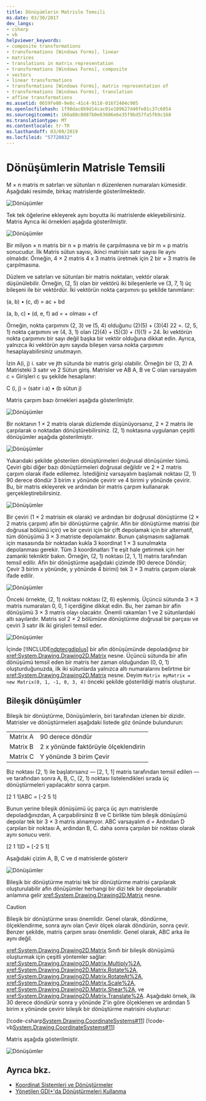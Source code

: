 ```yaml
---
title: Dönüşümlerin Matrisle Temsili
ms.date: 03/30/2017
dev_langs:
- csharp
- vb
helpviewer_keywords:
- composite transformations
- transformations [Windows Forms], linear
- matrices
- translations in matrix representation
- transformations [Windows Forms], composite
- vectors
- linear transformations
- transformations [Windows Forms], matrix representation of
- transformations [Windows Forms], translation
- affine transformations
ms.assetid: 0659fe00-9e0c-41c4-9118-016f2404c905
ms.openlocfilehash: 1f98dac8b9d14cac01e109627d40fe01c37c6954
ms.sourcegitcommit: 160a88c8087b0e63606e6e35f9bd57fa5f69c168
ms.translationtype: MT
ms.contentlocale: tr-TR
ms.lasthandoff: 03/09/2019
ms.locfileid: "57720832"
---
```

# <a name="matrix-representation-of-transformations"></a>Dönüşümlerin Matrisle Temsili
M × n matris m satırları ve sütunları n düzenlenen numaraları kümesidir. Aşağıdaki resimde, birkaç matrislerde gösterilmektedir.  
  
 ![Dönüşümler](./media/aboutgdip05-art04.gif "AboutGdip05_art04")  
  
 Tek tek öğelerine ekleyerek aynı boyutta iki matrislerde ekleyebilirsiniz. Matris Ayrıca iki örnekleri aşağıda gösterilmiştir.  
  
 ![Dönüşümler](./media/aboutgdip05-art05.gif "AboutGdip05_art05")  
  
 Bir milyon × n matris bir n × p matris ile çarpılmasına ve bir m × p matris sonucudur. İlk Matris sütun sayısı, ikinci matrisin satır sayısı ile aynı olmalıdır. Örneğin, 4 × 2 matris 4 x 3 matris üretmek için 2 bir × 3 matris ile çarpılmasına.  
  
 Düzlem ve satırları ve sütunları bir matris noktaları, vektör olarak düşünülebilir. Örneğin, (2, 5) olan bir vektörü iki bileşenlerle ve (3, 7, 1) üç bileşeni ile bir vektördür. İki vektörün nokta çarpımını şu şekilde tanımlanır:  
  
 (a, b) • (c, d) = ac + bd  
  
 (a, b, c) • (d, e, f) ad = + olması + cf  
  
 Örneğin, nokta çarpımını (2, 3) ve (5, 4) olduğunu (2)(5) + (3)(4) 22 =. (2, 5, 1) nokta çarpımını ve (4, 3, 1) olan (2)(4) + (5)(3) + (1)(1) = 24. İki vektörün nokta çarpımını bir sayı değil başka bir vektör olduğuna dikkat edin. Ayrıca, yalnızca iki vektörün aynı sayıda bileşen varsa nokta çarpımını hesaplayabilirsiniz unutmayın.  
  
 İzin A(i, j) i. satır ve jth sütunda bir matris girişi olabilir. Örneğin bir (3, 2) A Matristeki 3 satır ve 2 Sütun giriş. Matrisler ve AB A, B ve C olan varsayalım c = Girişleri c şu şekilde hesaplanır:  
  
 C (i, j) = (satır i a) • (b sütun j)  
  
 Matris çarpım bazı örnekleri aşağıda gösterilmiştir.  
  
 ![Dönüşümler](./media/aboutgdip05-art06.gif "AboutGdip05_art06")  
  
 Bir noktanın 1 × 2 matris olarak düzlemde düşünüyorsanız, 2 × 2 matris ile çarpılarak o noktadan dönüştürebilirsiniz. (2, 1) noktasına uygulanan çeşitli dönüşümler aşağıda gösterilmiştir.  
  
 ![Dönüşümler](./media/aboutgdip05-art07.gif "AboutGdip05_art07")  
  
 Yukarıdaki şekilde gösterilen dönüştürmeleri doğrusal dönüşümler tümü. Çeviri gibi diğer bazı dönüştürmeleri doğrusal değildir ve 2 × 2 matris çarpım olarak ifade edilemez. İstediğiniz varsayalım başlamak noktası (2, 1) 90 derece döndür 3 birim x yönünde çevirir ve 4 birimi y yönünde çevirir. Bu, bir matris ekleyerek ve ardından bir matris çarpım kullanarak gerçekleştirebilirsiniz.  
  
 ![Dönüşümler](./media/aboutgdip05-art08.gif "AboutGdip05_art08")  
  
 Bir çeviri (1 × 2 matrisin ek olarak) ve ardından bir doğrusal dönüştürme (2 × 2 matris çarpım) afin bir dönüştürme çağrılır. Afin bir dönüştürme matrisi (bir doğrusal bölümü için) ve bir çeviri için bir çift depolamak için bir alternatif, tüm dönüşümü 3 × 3 matriste depolamaktır. Bunun çalışmasını sağlamak için masasında bir noktadan kukla 3 koordinat 1 × 3 sunulmakta depolanması gerekir. Tüm 3 koordinatları 1'e eşit hale getirmek için her zamanki tekniktir bakın. Örneğin, (2, 1) noktası [2, 1, 1] matris tarafından temsil edilir. Afin bir dönüştürme aşağıdaki çizimde (90 derece Döndür; Çevir 3 birim x yönünde, y yönünde 4 birimi) tek 3 × 3 matris çarpım olarak ifade edilir.  
  
 ![Dönüşümler](./media/aboutgdip05-art09.gif "AboutGdip05_art09")  
  
 Önceki örnekte, (2, 1) noktası noktası (2, 6) eşlenmiş. Üçüncü sütunda 3 × 3 matris numaraları 0, 0, 1 içerdiğine dikkat edin. Bu, her zaman bir afin dönüşümü 3 × 3 matris olayı olacaktır. Önemli rakamları 1 ve 2 sütunlardaki altı sayılardır. Matris sol 2 × 2 bölümüne dönüştürme doğrusal bir parçası ve çeviri 3 satır ilk iki girişleri temsil eder.  
  
 ![Dönüşümler](./media/aboutgdip05-art10.gif "AboutGdip05_art10")  
  
 İçinde [!INCLUDE[ndptecgdiplus](../../../../includes/ndptecgdiplus-md.md)] bir afin dönüşümünde depoladığınız bir <xref:System.Drawing.Drawing2D.Matrix> nesne. Üçüncü sütunda bir afin dönüşümü temsil eden bir matris her zaman olduğundan (0, 0, 1) oluşturduğunuzda, ilk iki sütunlarda yalnızca altı numaralarını belirtme bir <xref:System.Drawing.Drawing2D.Matrix> nesne. Deyim `Matrix myMatrix = new Matrix(0, 1, -1, 0, 3, 4)` önceki şekilde gösterildiği matris oluşturur.  
  
## <a name="composite-transformations"></a>Bileşik dönüşümler  
 Bileşik bir dönüştürme, Dönüşümlerin, biri tarafından izlenen bir dizidir. Matrisler ve dönüştürmeleri aşağıdaki listede göz önünde bulundurun:  
  
|||  
|-|-|  
|Matrix A|90 derece döndür|  
|Matrix B|2 x yönünde faktörüyle ölçeklendirin|  
|Matrix C|Y yönünde 3 birim Çevir|  
  
 Biz noktası (2, 1) ile başlatırsanız — [2, 1, 1] matris tarafından temsil edilen — ve tarafından sonra A, B, C, (2, 1) noktası listelendikleri sırada üç dönüştürmeleri yapılacaktır sonra çarpın.  
  
 [2 1 1]ABC = [-2 5 1]  
  
 Bunun yerine bileşik dönüşümü üç parça üç ayrı matrislerde depoladığınızdan, A çarpabilirsiniz B ve C birlikte tüm bileşik dönüşümü depolar tek bir 3 × 3 matris alınamıyor. ABC varsayalım d = Ardından D çarpılan bir noktası A, ardından B, C. daha sonra çarpılan bir noktası olarak aynı sonucu verir.  
  
 [2 1 1]D = [-2 5 1]  
  
 Aşağıdaki çizim A, B, C ve d matrislerde gösterir  
  
 ![Dönüşümler](./media/aboutgdip05-art12.gif "AboutGdip05_art12")  
  
 Bileşik bir dönüştürme matrisi tek bir dönüştürme matrisi çarpılarak oluşturulabilir afin dönüşümler herhangi bir dizi tek bir depolanabilir anlamına gelir <xref:System.Drawing.Drawing2D.Matrix> nesne.  
  
> [!CAUTION]
>  Bileşik bir dönüştürme sırası önemlidir. Genel olarak, döndürme, ölçeklendirme, sonra aynı olan Çevir ölçek olarak döndürün, sonra çevir. Benzer şekilde, matris çarpım sırası önemlidir. Genel olarak, ABC arka ile aynı değil.  
  
 <xref:System.Drawing.Drawing2D.Matrix> Sınıfı bir bileşik dönüşümü oluşturmak için çeşitli yöntemler sağlar: <xref:System.Drawing.Drawing2D.Matrix.Multiply%2A>, <xref:System.Drawing.Drawing2D.Matrix.Rotate%2A>, <xref:System.Drawing.Drawing2D.Matrix.RotateAt%2A>, <xref:System.Drawing.Drawing2D.Matrix.Scale%2A>, <xref:System.Drawing.Drawing2D.Matrix.Shear%2A>, ve <xref:System.Drawing.Drawing2D.Matrix.Translate%2A>. Aşağıdaki örnek, ilk 30 derece döndürür sonra y yönünde 2'in göre ölçeklenen ve ardından 5 birim x yönünde çevirir bileşik bir dönüştürme matrisini oluşturur:  
  
 [!code-csharp[System.Drawing.CoordinateSystems#11](~/samples/snippets/csharp/VS_Snippets_Winforms/System.Drawing.CoordinateSystems/CS/Class1.cs#11)]
 [!code-vb[System.Drawing.CoordinateSystems#11](~/samples/snippets/visualbasic/VS_Snippets_Winforms/System.Drawing.CoordinateSystems/VB/Class1.vb#11)]  
  
 Matris aşağıda gösterilmiştir.  
  
 ![Dönüşümler](./media/aboutgdip05-art13.gif "AboutGdip05_art13")  
  
## <a name="see-also"></a>Ayrıca bkz.
- [Koordinat Sistemleri ve Dönüştürmeler](coordinate-systems-and-transformations.md)
- [Yönetilen GDI+'da Dönüştürmeleri Kullanma](using-transformations-in-managed-gdi.md)
